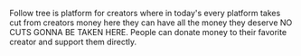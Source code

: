 Follow tree is platform for creators where in today's every platform takes cut from creators money here they can have all the money they deserve NO CUTS GONNA BE TAKEN HERE. People can donate money to their favorite creator and support them directly.
